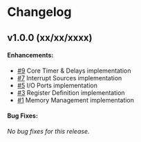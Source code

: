 # Changelog

## v1.0.0 (xx/xx/xxxx)
#### Enhancements:
- [#9](https://github.com/enginious-dev/ANTiPoDE/issues/9) Core Timer & Delays implementation
- [#7](https://github.com/enginious-dev/ANTiPoDE/issues/7) Interrupt Sources implementation
- [#5](https://github.com/enginious-dev/ANTiPoDE/issues/5) I/O Ports implementation
- [#3](https://github.com/enginious-dev/ANTiPoDE/issues/3) Register Definition implementation
- [#1](https://github.com/enginious-dev/ANTiPoDE/issues/1) Memory Management implementation
#### Bug Fixes:

*No bug fixes for this release.*